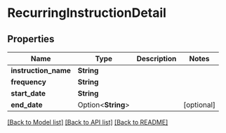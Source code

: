 # RecurringInstructionDetail

## Properties

Name | Type | Description | Notes
------------ | ------------- | ------------- | -------------
**instruction_name** | **String** |  |
**frequency** | **String** |  |
**start_date** | **String** |  |
**end_date** | Option<**String**> |  | [optional]

[[Back to Model list]](../README.md#documentation-for-models) [[Back to API list]](../README.md#documentation-for-api-endpoints) [[Back to README]](../README.md)
